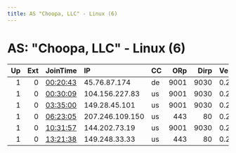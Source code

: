 ```yaml
---
title: AS "Choopa, LLC" - Linux (6)
---
```


# AS: "Choopa, LLC" - Linux (6)

|   Up |   Ext | JoinTime                                                                                            | IP              | CC   |   ORp |   Dirp | Version   | Contact   | Nickname       |   eFamMembers |
|-----:|------:|:----------------------------------------------------------------------------------------------------|:----------------|:-----|------:|-------:|:----------|:----------|:---------------|--------------:|
|    1 |     0 | [00:20:43](https://metrics.torproject.org/rs.html#details/785C5502228FBC8ADF5BD26B279E5D76A9393AD6) | 45.76.87.174    | de   |  9001 |   9030 | 0.2.9.13  | None      | sionsdami      |             1 |
|    1 |     0 | [00:30:09](https://metrics.torproject.org/rs.html#details/05DD3981CAD87DEDBC8ADCF1AC6981C65585DA99) | 104.156.227.83  | us   |  9001 |   9030 | 0.2.9.11  | None      | cpu            |             1 |
|    1 |     0 | [03:35:00](https://metrics.torproject.org/rs.html#details/7922A4EECE8181F8F250DFAEBEA204FAE8517516) | 149.28.45.101   | us   |  9001 |   9030 | 0.2.9.13  | None      | lesspimen      |             1 |
|    1 |     0 | [06:23:05](https://metrics.torproject.org/rs.html#details/9BB63F480AE6344CA457F4CD64E0FF5540D56D68) | 207.246.109.150 | us   |   443 |     80 | 0.2.9.13  | None      | weaksnake      |             1 |
|    1 |     0 | [10:31:57](https://metrics.torproject.org/rs.html#details/42C4055DED0CC1AAC61C51A1123984A3549EDF32) | 144.202.73.19   | us   |  9001 |   9030 | 0.2.9.13  | None      | tats           |             1 |
|    1 |     0 | [13:21:38](https://metrics.torproject.org/rs.html#details/596DEA2EF37C1F4E8792B03BC32A0017A5B1595E) | 149.248.33.33   | us   |   443 |     80 | 0.2.9.11  | None      | delightfulmeal |             1 |
